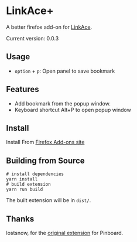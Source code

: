 # LinkAce+

A better firefox add-on for [LinkAce](https://linkace.org).

Current version: 0.0.3

## Usage

* `option` + `p`: Open panel to save bookmark

## Features

* Add bookmark from the popup window.
* Keyboard shortcut Alt+P to open popup window

## Install

Install From [Firefox Add-ons site][amo]

[amo]:https://addons.mozilla.org/en-US/firefox/addon/LinkAce-plus/

## Building from Source

```shell
# install dependencies
yarn install
# build extension
yarn run build
```

The built extension will be in `dist/`.

## Thanks

lostsnow, for the [original extension][pb+] for Pinboard.

[pb+]:https://github.com/lostsnow/pinboard-firefox
